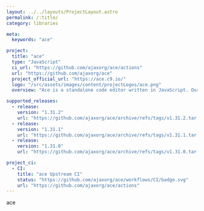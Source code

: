 ```yaml
---
layout: ../../layouts/ProjectLayout.astro
permalink: /:title/
category: libraries

meta:
  keywords: "ace"

project:
  title: "ace"
  type: "JavaScript"
  ci_url: "https://github.com/ajaxorg/ace/actions"
  url: "https://github.com/ajaxorg/ace"
  project_official_url: "https://ace.c9.io/"
  logo: "/src/assets/images/content/projectLogos/ace.png"
  overview: "Ace is a standalone code editor written in JavaScript. Our goal is to create a browser based editor that matches and extends the features, usability and performance of existing native editors such as TextMate, Vim or Eclipse. It can be easily embedded in any web page or JavaScript application. Ace is developed as the primary editor for Cloud9 IDE and the successor of the Mozilla Skywriter (Bespin) Project."

supported_releases:
  - release:
    version: "1.31.2"
    url: "https://github.com/ajaxorg/ace/archive/refs/tags/v1.31.2.tar.gz"
  - release:
    version: "1.31.1"
    url: "https://github.com/ajaxorg/ace/archive/refs/tags/v1.31.1.tar.gz"
  - release:
    version: "1.31.0"
    url: "https://github.com/ajaxorg/ace/archive/refs/tags/v1.31.0.tar.gz"

project_ci:
  - CI:
    title: "ace Upstream CI"
    status: "https://github.com/ajaxorg/ace/workflows/CI/badge.svg"
    url: "https://github.com/ajaxorg/ace/actions"
---
```


<p>ace</p>
